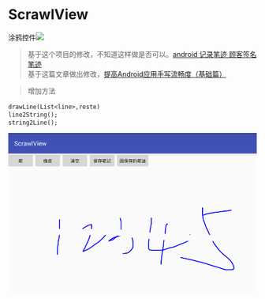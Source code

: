 # ScrawlView
涂鸦控件[![](https://jitpack.io/v/xuanu/ScrawlView.svg)](https://jitpack.io/#xuanu/ScrawlView)

> 基于这个项目的修改，不知道这样做是否可以。[android 记录笔迹 顾客签名笔迹](http://blog.csdn.net/zabio/article/details/39672681)  
> 基于这篇文章做出修改，[提高Android应用手写流畅度（基础篇）](http://blog.csdn.net/ekeuy/article/details/37961199)


> 增加方法
```
drawLine(List<line>,reste)
line2String();
string2Line();
```

![image](https://raw.githubusercontent.com/xuanu/ScrawlView/master/screenshots/TIM%E6%88%AA%E5%9B%BE20180627100802.png)
